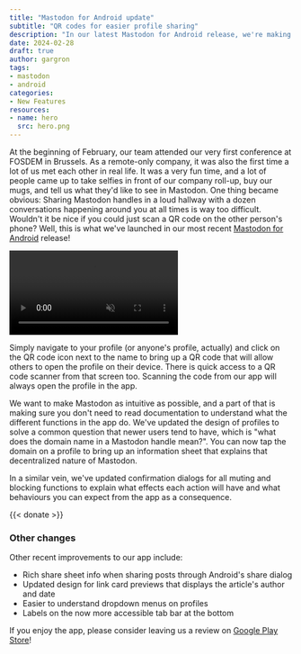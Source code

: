 ```yaml
---
title: "Mastodon for Android update"
subtitle: "QR codes for easier profile sharing"
description: "In our latest Mastodon for Android release, we're making it easier than ever to share profiles using QR codes, among a number of other usability improvements."
date: 2024-02-28
draft: true
author: gargron
tags:
- mastodon
- android
categories:
- New Features
resources:
- name: hero
  src: hero.png
---
```


At the beginning of February, our team attended our very first conference at FOSDEM in Brussels. As a remote-only company, it was also the first time a lot of us met each other in real life. It was a very fun time, and a lot of people came up to take selfies in front of our company roll-up, buy our mugs, and tell us what they'd like to see in Mastodon. One thing became obvious: Sharing Mastodon handles in a loud hallway with a dozen conversations happening around you at all times is way too difficult. Wouldn't it be nice if you could just scan a QR code on the other person's phone? Well, this is what we've launched in our most recent [Mastodon for Android](https://play.google.com/store/apps/details?id=org.joinmastodon.android) release!

<video src="QR_centered.mp4" autoplay playsinline muted loop class="rounded-md shadow-lg"></video>

Simply navigate to your profile (or anyone's profile, actually) and click on the QR code icon next to the name to bring up a QR code that will allow others to open the profile on their device. There is quick access to a QR code scanner from that screen too. Scanning the code from our app will always open the profile in the app.

We want to make Mastodon as intuitive as possible, and a part of that is making sure you don't need to read documentation to understand what the different functions in the app do. We've updated the design of profiles to solve a common question that newer users tend to have, which is "what does the domain name in a Mastodon handle mean?". You can now tap the domain on a profile to bring up an information sheet that explains that decentralized nature of Mastodon.

In a similar vein, we've updated confirmation dialogs for all muting and blocking functions to explain what effects each action will have and what behaviours you can expect from the app as a consequence.

{{< donate >}}

### Other changes

Other recent improvements to our app include:

- Rich share sheet info when sharing posts through Android's share dialog
- Updated design for link card previews that displays the article's author and date
- Easier to understand dropdown menus on profiles
- Labels on the now more accessible tab bar at the bottom

If you enjoy the app, please consider leaving us a review on [Google Play Store](https://play.google.com/store/apps/details?id=org.joinmastodon.android)!
